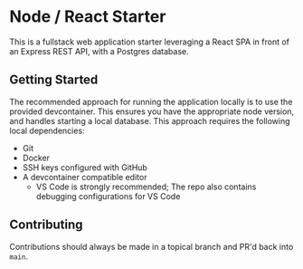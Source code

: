 # Node / React Starter

This is a fullstack web application starter leveraging a React SPA in front of an Express REST API, with a Postgres database.

## Getting Started

The recommended approach for running the application locally is to use the provided devcontainer. This ensures you have the appropriate node version, and handles starting a local database. 
This approach requires the following local dependencies:

- Git
- Docker
- SSH keys configured with GitHub
- A devcontainer compatible editor
  - VS Code is strongly recommended; The repo also contains debugging configurations for VS Code

## Contributing

Contributions should always be made in a topical branch and PR'd back into `main`.